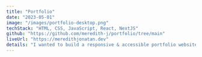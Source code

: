```yaml
---
title: "Portfolio"
date: "2023-05-01"
image: "/images/portfolio-desktop.png"
techStack: "HTML, CSS, JavaScript, React, NextJS"
github: "https://github.com/meredith-j/portfolio/tree/main"
liveUrl: "https://meredithjonatan.dev"
details: "I wanted to build a responsive & accessible portfolio website to showcase my work. As I grow as a developer, I will add additional features to reflect my new skillsets."
---
```

